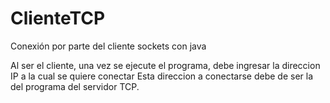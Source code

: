 # ClienteTCP
Conexión por parte del cliente sockets con java

Al ser el cliente, una vez se ejecute el programa, debe ingresar la direccion IP a la cual se quiere conectar
Esta direccion a conectarse debe de ser la del programa del servidor TCP.
